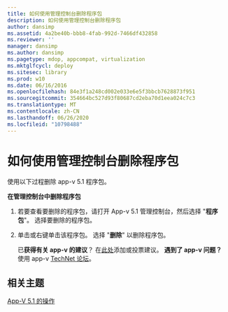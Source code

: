 ```yaml
---
title: 如何使用管理控制台删除程序包
description: 如何使用管理控制台删除程序包
author: dansimp
ms.assetid: 4a2be40b-bbb8-4fab-992d-7466df432858
ms.reviewer: ''
manager: dansimp
ms.author: dansimp
ms.pagetype: mdop, appcompat, virtualization
ms.mktglfcycl: deploy
ms.sitesec: library
ms.prod: w10
ms.date: 06/16/2016
ms.openlocfilehash: 84e3f1a248cd002e033e6e5f3bbcb7628873f951
ms.sourcegitcommit: 354664bc527d93f80687cd2eba70d1eea024c7c3
ms.translationtype: MT
ms.contentlocale: zh-CN
ms.lasthandoff: 06/26/2020
ms.locfileid: "10798488"
---
```

# 如何使用管理控制台删除程序包


使用以下过程删除 app-v 5.1 程序包。

**在管理控制台中删除程序包**

1.  若要查看要删除的程序包，请打开 App-v 5.1 管理控制台，然后选择 "**程序包**"。 选择要删除的程序包。

2.  单击或右键单击该程序包。 选择 "**删除**" 以删除程序包。

    已**获得有关 app-v 的建议**？ 在[此处](http://appv.uservoice.com/forums/280448-microsoft-application-virtualization)添加或投票建议。 **遇到了 app-v 问题？** 使用 app-v [TechNet 论坛](https://social.technet.microsoft.com/Forums/home?forum=mdopappv)。

## 相关主题


[App-V 5.1 的操作](operations-for-app-v-51.md)

 

 





